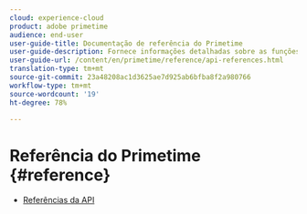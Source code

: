 ```yaml
---
cloud: experience-cloud
product: adobe primetime
audience: end-user
user-guide-title: Documentação de referência do Primetime
user-guide-description: Fornece informações detalhadas sobre as funções do TVSDK, estruturas de dados e outras construções de programação.
user-guide-url: /content/en/primetime/reference/api-references.html
translation-type: tm+mt
source-git-commit: 23a48208ac1d3625ae7d925ab6bfba8f2a980766
workflow-type: tm+mt
source-wordcount: '19'
ht-degree: 78%

---
```



# Referência do Primetime {#reference}

+ [Referências da API](api-references.md)
